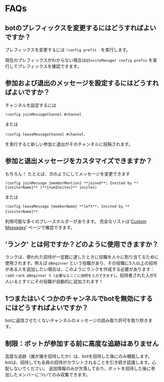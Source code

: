 # FAQs

## botのプレフィックスを変更するにはどうすればよいですか？

プレフィックスを変更するには `!config prefix -`を実行します。

現在のプレフィックスがわからない場合は`@InviteManager config prefix` を実行してプレフィックスを確認できます。

## 参加および退出のメッセージを設定するにはどうすればよいですか？

チャンネルを設定するには

`!config joinMessageChannel #channel`

または

`!config leaveMessageChannel #channel`.

を実行すると新しい参加と退出がそのチャンネルに投稿されます。

## 参加と退出メッセージをカスタマイズできますか？

もちろん！ たとえば、次のようにしてメッセージを変更できます

`!config joinMessage {memberMention} **joined**; Invited by **{inviterName}** (**{numInvites}** invites)`

または

`!config leaveMessage {memberName} **left**; Invited by **{inviterName}**`.

利用可能な多くのプレースホルダーがあります。 完全なリストは'[Custom Messages](/ja/modules/invites/custom-messages.md)' ページで確認できます。

## 'ランク' とは何ですか？どのように使用できますか？

ランクは、使われた招待が一定数に達したときに役職を人々に割り当てるために使用されます。例えば `@Beginner` という役職があり、その役職に5人以上の招待がある人を追加したい場合は、このようにランクを作成する必要があります： `!add-rank @Beginner 5 (必要ならここに説明を入力できます)`。招待者された人が5人いるとすぐにその役職が自動的に追加されます！

## 1つまたはいくつかのチャンネルでbotを無効にするにはどうすればよいですか？

botに返信させたくないチャンネルのメッセージの読み取り許可を取り除きます。

## 制限：ボットが参加する前に高度な追跡はありません

高度な追跡（誰が誰を招待したか）は、botを招待した後にのみ機能します。 botは、招待しても全員の招待がカウントされることを引き続き認識します。心配しないでください。 追加情報のみが欠落しており、ボットを招待した後に参加したメンバーについてのみ収集できます。

